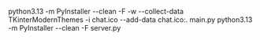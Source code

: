 python3.13 -m PyInstaller --clean -F -w --collect-data TKinterModernThemes -i chat.ico --add-data chat.ico:. main.py
python3.13 -m PyInstaller --clean -F server.py
